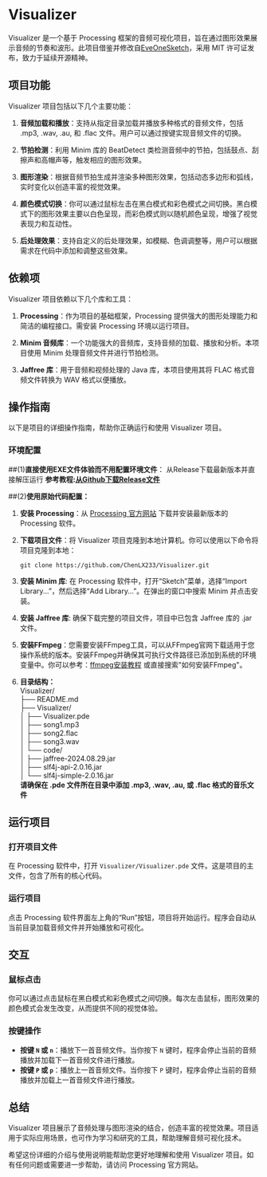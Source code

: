 # Visualizer
Visualizer 是一个基于 Processing 框架的音频可视化项目，旨在通过图形效果展示音频的节奏和波形。此项目借鉴并修改自[EveOneSketch](https://github.com/hh-1106/EveOneSketch/tree/main/easing)，采用 MIT 许可证发布，致力于延续开源精神。

## 项目功能

Visualizer 项目包括以下几个主要功能：

1. **音频加载和播放**：支持从指定目录加载并播放多种格式的音频文件，包括 .mp3, .wav, .au, 和 .flac 文件。用户可以通过按键实现音频文件的切换。

2. **节拍检测**：利用 Minim 库的 BeatDetect 类检测音频中的节拍，包括鼓点、刮擦声和高帽声等，触发相应的图形效果。

3. **图形渲染**：根据音频节拍生成并渲染多种图形效果，包括动态多边形和弧线，实时变化以创造丰富的视觉效果。

4. **颜色模式切换**：你可以通过鼠标左击在黑白模式和彩色模式之间切换。黑白模式下的图形效果主要以白色呈现，而彩色模式则以随机颜色呈现，增强了视觉表现力和互动性。

5. **后处理效果**：支持自定义的后处理效果，如模糊、色调调整等，用户可以根据需求在代码中添加和调整这些效果。

## 依赖项

Visualizer 项目依赖以下几个库和工具：

1. **Processing**：作为项目的基础框架，Processing 提供强大的图形处理能力和简洁的编程接口。需安装 Processing 环境以运行项目。

2. **Minim 音频库**：一个功能强大的音频库，支持音频的加载、播放和分析。本项目使用 Minim 处理音频文件并进行节拍检测。

3. **Jaffree 库**：用于音频和视频处理的 Java 库，本项目使用其将 FLAC 格式音频文件转换为 WAV 格式以便播放。

## 操作指南

以下是项目的详细操作指南，帮助你正确运行和使用 Visualizer 项目。

### 环境配置

##(1)**直接使用EXE文件体验而不用配置环境文件**： 从Release下载最新版本并直接解压运行  **参考教程:[从Github下载Release文件](https://zhuanlan.zhihu.com/p/148270917?from_voters_page=true)**

##(2)**使用原始代码配置：**

1. **安装 Processing**：从 [Processing 官方网站](https://processing.org/download/) 下载并安装最新版本的 Processing 软件。

2. **下载项目文件**：将 Visualizer 项目克隆到本地计算机。你可以使用以下命令将项目克隆到本地：
   ```shell
   git clone https://github.com/ChenLX233/Visualizer.git
3. **安装 Minim 库**: 在 Processing 软件中，打开“Sketch”菜单，选择“Import Library...”，然后选择“Add Library...”。在弹出的窗口中搜索 Minim 并点击安装。

4. **安装 Jaffree 库**: 确保下载完整的项目文件，项目中已包含 Jaffree 库的 .jar 文件。                                                                                       
5. **安装FFmpeg**：您需要安装FFmpeg工具，可以从FFmpeg官网下载适用于您操作系统的版本。安装FFmpeg并确保其可执行文件路径已添加到系统的环境变量中。你可以参考：[ffmpeg安装教程](https://blog.csdn.net/m0_47449768/article/details/130102406) 或直接搜索"如何安装FFmpeg"。                                                                                                                   
7. **目录结构：**                                                                                                                                                                                                         
Visualizer/                                                                                                                                                               
├── README.md                                                                                                                                                                           
├── Visualizer/                                                                                                                                                                                 
│         ├── Visualizer.pde                                                                                                                                                                        
│         ├── song1.mp3                                                                                                                                                                        
│         ├── song2.flac                                                                                                                                                                        
│         ├── song3.wav                                                                                                                                                                           
│         └── code/                                                                                                                                                                                 
│             ├── jaffree-2024.08.29.jar                                                                                                                                                                                 
│             ├── slf4j-api-2.0.16.jar                                                                                                                                                                  
│             └── slf4j-simple-2.0.16.jar                                                                                                                                                         
**请确保在 .pde 文件所在目录中添加 .mp3, .wav, .au, 或 .flac 格式的音乐文件**

## 运行项目

### 打开项目文件

在 Processing 软件中，打开 `Visualizer/Visualizer.pde` 文件。这是项目的主文件，包含了所有的核心代码。

### 运行项目

点击 Processing 软件界面左上角的“Run”按钮，项目将开始运行。程序会自动从当前目录加载音频文件并开始播放和可视化。

## 交互

### 鼠标点击

你可以通过点击鼠标在黑白模式和彩色模式之间切换。每次左击鼠标，图形效果的颜色模式会发生改变，从而提供不同的视觉体验。

### 按键操作

- **按键 `N` 或 `n`**：播放下一首音频文件。当你按下 `N` 键时，程序会停止当前的音频播放并加载下一首音频文件进行播放。
- **按键 `P` 或 `p`**：播放上一首音频文件。当你按下 `P` 键时，程序会停止当前的音频播放并加载上一首音频文件进行播放。

## 总结

Visualizer 项目展示了音频处理与图形渲染的结合，创造丰富的视觉效果。项目适用于实际应用场景，也可作为学习和研究的工具，帮助理解音频可视化技术。

希望这份详细的介绍与使用说明能帮助您更好地理解和使用 Visualizer 项目。如有任何问题或需要进一步帮助，请访问 Processing 官方网站。

